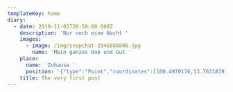 ```yaml
---
templateKey: home
diary:
  - date: 2019-11-01T20:50:00.000Z
    description: 'Nur noch eine Nacht '
    images:
      - image: /img/snapchat-2046886800.jpg
        name: 'Mein ganzes Hab und Gut '
    place:
      name: 'Zuhause '
      position: '{"type":"Point","coordinates":[100.4970176,13.7631839]}'
    title: The very first post
---
```


